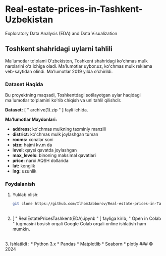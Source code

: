 # Real-estate-prices-in-Tashkent-Uzbekistan
 Exploratory Data Analysis (EDA) and Data Visualization

 ## Toshkent shahridagi uylarni tahlili

 Maʼlumotlar toʻplami Oʻzbekiston, Toshkent shahridagi koʻchmas mulk narxlarini oʻz ichiga oladi. Ma'lumotlar uybor.uz, ko'chmas mulk reklama veb-saytidan olindi. Ma'lumotlar 2019 yilda o'chirildi.
 
### Dataset Haqida

Bu proyektning maqsadi, Toshkentdagi sotilayotgan uylar haqidagi ma'lumotlar to'plamini ko'rib chiqish va uni tahlil qilishdir.

**Dataset:** [ " archive(1).zip " ] fayli ichida. 

**Ma'lumotlar Maydonlari:**
- **address:** ko'chmas mulkning taxminiy manzili
- **district:** ko'chmas mulk joylashgan tuman
- **rooms:** xonalar soni
- **size:** hajmi kv.m da
- **level:**  qaysi qavatda joylashgan
- **max_levels:** binoning maksimal qavatlari
- **price:** narxi AQSH dollarida
- **lat:** kenglik
- **lng:** uzunlik

### Foydalanish

1. Yuklab olish:
   ```bash
   git clone https://github.com/IlhomJabborov/Real-estate-prices-in-Tashkent-Uzbekistan.git
   ```
   <br>
2. [ " RealEstatePricesTashkent(EDA).ipynb " ] fayliga kirib, " Open in Colab " tugmasini bosish orqali Google Colab orqali online ishlatish ham mumkin.
<br>
3. Ishlatildi :
   * Python 3.x
   * Pandas
   * Matplotlib
   * Seaborn
   * plotly
### 
© 2024 
